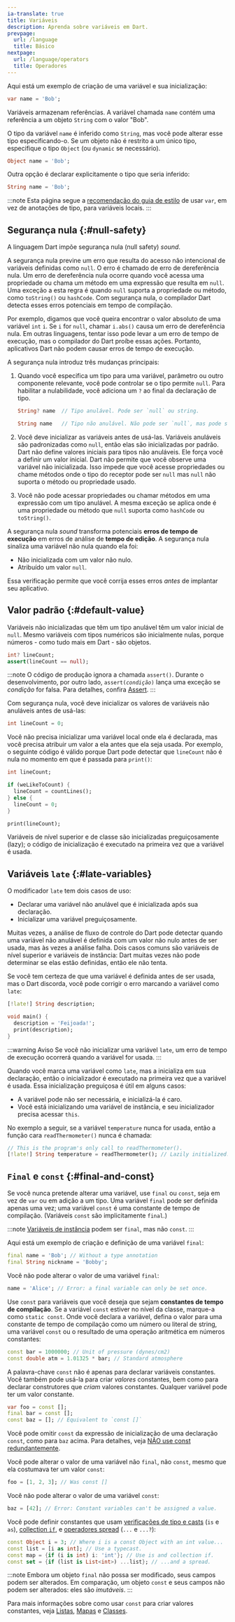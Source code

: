 ```yaml
---
ia-translate: true
title: Variáveis
description: Aprenda sobre variáveis em Dart.
prevpage:
  url: /language
  title: Básico
nextpage:
  url: /language/operators
  title: Operadores
---
```


<?code-excerpt replace="/ *\/\/\s+ignore_for_file:[^\n]+\n//g; /(^|\n) *\/\/\s+ignore:[^\n]+\n/$1/g; /(\n[^\n]+) *\/\/\s+ignore:[^\n]+\n/$1\n/g; / *\/\/\s+ignore:[^\n]+//g; /([A-Z]\w*)\d\b/$1/g"?>

Aqui está um exemplo de criação de uma variável e sua inicialização:

<?code-excerpt "misc/lib/language_tour/variables.dart (var-decl)"?>
```dart
var name = 'Bob';
```

Variáveis armazenam referências. A variável chamada `name` contém uma
referência a um objeto `String` com o valor "Bob".

O tipo da variável `name` é inferido como `String`,
mas você pode alterar esse tipo especificando-o.
Se um objeto não é restrito a um único tipo,
especifique o tipo `Object` (ou `dynamic` se necessário).

<?code-excerpt "misc/lib/language_tour/variables.dart (type-decl)"?>
```dart
Object name = 'Bob';
```

Outra opção é declarar explicitamente o tipo que seria inferido:

<?code-excerpt "misc/lib/language_tour/variables.dart (static-types)"?>
```dart
String name = 'Bob';
```

:::note
Esta página segue a
[recomendação do guia de estilo](/effective-dart/design#types)
de usar `var`, em vez de anotações de tipo, para variáveis locais.
:::

## Segurança nula {:#null-safety}

A linguagem Dart impõe segurança nula (null safety) _sound_.

A segurança nula previne um erro que resulta do acesso não intencional
de variáveis definidas como `null`. O erro é chamado de erro de dereferência nula.
Um erro de dereferência nula ocorre quando você acessa uma propriedade ou chama um método
em uma expressão que resulta em `null`.
Uma exceção a esta regra é quando `null` suporta a propriedade ou método,
como `toString()` ou `hashCode`. Com segurança nula, o compilador Dart
detecta esses erros potenciais em tempo de compilação.

Por exemplo, digamos que você queira encontrar o valor absoluto de uma variável `int` `i`.
Se `i` for `null`, chamar `i.abs()` causa um erro de dereferência nula.
Em outras linguagens, tentar isso pode levar a um erro de tempo de execução,
mas o compilador do Dart proíbe essas ações.
Portanto, aplicativos Dart não podem causar erros de tempo de execução.

A segurança nula introduz três mudanças principais:

1.  Quando você especifica um tipo para uma variável, parâmetro ou outro
    componente relevante, você pode controlar se o tipo permite `null`.
    Para habilitar a nulabilidade, você adiciona um `?` ao final da declaração de tipo.

    ```dart
    String? name  // Tipo anulável. Pode ser `null` ou string.

    String name   // Tipo não anulável. Não pode ser `null`, mas pode ser string.
    ```

2.  Você deve inicializar as variáveis antes de usá-las.
    Variáveis anuláveis são padronizadas como `null`, então elas são inicializadas por padrão.
    Dart não define valores iniciais para tipos não anuláveis.
    Ele força você a definir um valor inicial.
    Dart não permite que você observe uma variável não inicializada.
    Isso impede que você acesse propriedades ou chame métodos
    onde o tipo do receptor pode ser `null`
    mas `null` não suporta o método ou propriedade usado.

3.  Você não pode acessar propriedades ou chamar métodos em uma expressão com um
    tipo anulável. A mesma exceção se aplica onde é uma propriedade ou método que `null` suporta como `hashCode` ou `toString()`.

A segurança nula _sound_ transforma potenciais **erros de tempo de execução**
em erros de análise de **tempo de edição**.
A segurança nula sinaliza uma variável não nula quando ela foi:

* Não inicializada com um valor não nulo.
* Atribuído um valor `null`.

Essa verificação permite que você corrija esses erros _antes_ de implantar seu aplicativo.

## Valor padrão {:#default-value}

Variáveis não inicializadas que têm um tipo anulável
têm um valor inicial de `null`.
Mesmo variáveis com tipos numéricos são inicialmente nulas,
porque números - como tudo mais em Dart - são objetos.

<?code-excerpt "misc/test/language_tour/variables_test.dart (var-null-init)"?>
```dart
int? lineCount;
assert(lineCount == null);
```

:::note
O código de produção ignora a chamada `assert()`. Durante o desenvolvimento, por outro
lado, <code>assert(<em>condição</em>)</code> lança uma exceção se
_condição_ for falsa. Para detalhes, confira [Assert][].
:::

Com segurança nula, você deve inicializar os valores
de variáveis não anuláveis antes de usá-las:

<?code-excerpt "misc/lib/language_tour/variables.dart (var-ns-init)"?>
```dart
int lineCount = 0;
```

Você não precisa inicializar uma variável local onde ela é declarada,
mas você precisa atribuir um valor a ela antes que ela seja usada.
Por exemplo, o seguinte código é válido porque
Dart pode detectar que `lineCount` não é nula no momento
em que é passada para `print()`:

<?code-excerpt "misc/lib/language_tour/variables.dart (var-ns-flow)"?>
```dart
int lineCount;

if (weLikeToCount) {
  lineCount = countLines();
} else {
  lineCount = 0;
}

print(lineCount);
```

Variáveis de nível superior e de classe são inicializadas preguiçosamente (lazy);
o código de inicialização é executado
na primeira vez que a variável é usada.


## Variáveis `late` {:#late-variables}

O modificador `late` tem dois casos de uso:

* Declarar uma variável não anulável que é inicializada após sua declaração.
* Inicializar uma variável preguiçosamente.

Muitas vezes, a análise de fluxo de controle do Dart pode detectar quando uma variável não anulável
é definida com um valor não nulo antes de ser usada,
mas às vezes a análise falha.
Dois casos comuns são variáveis de nível superior e variáveis de instância:
Dart muitas vezes não pode determinar se elas estão definidas,
então ele não tenta.

Se você tem certeza de que uma variável é definida antes de ser usada,
mas o Dart discorda,
você pode corrigir o erro marcando a variável como `late`:

<?code-excerpt "misc/lib/language_tour/variables.dart (var-late-top-level)" replace="/late/[!$&!]/g"?>
```dart
[!late!] String description;

void main() {
  description = 'Feijoada!';
  print(description);
}
```

:::warning Aviso
Se você não inicializar uma variável `late`,
um erro de tempo de execução ocorrerá quando a variável for usada.
:::

Quando você marca uma variável como `late`, mas a inicializa em sua declaração,
então o inicializador é executado na primeira vez que a variável é usada.
Essa inicialização preguiçosa é útil em alguns casos:

* A variável pode não ser necessária,
  e inicializá-la é caro.
* Você está inicializando uma variável de instância,
  e seu inicializador precisa acessar `this`.

No exemplo a seguir,
se a variável `temperature` nunca for usada,
então a função cara `readThermometer()` nunca é chamada:

<?code-excerpt "misc/lib/language_tour/variables.dart (var-late-lazy)" replace="/late/[!$&!]/g"?>
```dart
// This is the program's only call to readThermometer().
[!late!] String temperature = readThermometer(); // Lazily initialized.
```


## `Final` e `const` {:#final-and-const}

Se você nunca pretende alterar uma variável, use `final` ou `const`, seja
em vez de `var` ou em adição a um tipo. Uma variável `final` pode ser definida
apenas uma vez; uma variável `const` é uma constante de tempo de compilação. (Variáveis `const`
são implicitamente `final`.)

:::note
[Variáveis de instância][] podem ser `final`, mas não `const`.
:::

Aqui está um exemplo de criação e definição de uma variável `final`:

<?code-excerpt "misc/lib/language_tour/variables.dart (final)"?>
```dart
final name = 'Bob'; // Without a type annotation
final String nickname = 'Bobby';
```

Você não pode alterar o valor de uma variável `final`:

<?code-excerpt "misc/lib/language_tour/variables.dart (cant-assign-to-final)"?>
```dart tag=fails-sa
name = 'Alice'; // Error: a final variable can only be set once.
```

Use `const` para variáveis que você deseja que sejam **constantes de tempo de compilação**. Se
a variável `const` estiver no nível da classe, marque-a como `static const`.
Onde você declara a variável, defina o valor para uma constante de tempo de compilação
como um número ou literal de string, uma variável `const` ou o resultado
de uma operação aritmética em números constantes:

<?code-excerpt "misc/lib/language_tour/variables.dart (const)"?>
```dart
const bar = 1000000; // Unit of pressure (dynes/cm2)
const double atm = 1.01325 * bar; // Standard atmosphere
```

A palavra-chave `const` não é apenas para declarar variáveis constantes.
Você também pode usá-la para criar _valores_ constantes,
bem como para declarar construtores que _criam_ valores constantes.
Qualquer variável pode ter um valor constante.

<?code-excerpt "misc/lib/language_tour/variables.dart (const-vs-final)"?>
```dart
var foo = const [];
final bar = const [];
const baz = []; // Equivalent to `const []`
```

Você pode omitir `const` da expressão de inicialização de uma declaração `const`,
como para `baz` acima. Para detalhes, veja [NÃO use const redundantemente][].

Você pode alterar o valor de uma variável não `final`, não `const`,
mesmo que ela costumava ter um valor `const`:

<?code-excerpt "misc/lib/language_tour/variables.dart (reassign-to-non-final)"?>
```dart
foo = [1, 2, 3]; // Was const []
```

Você não pode alterar o valor de uma variável `const`:

<?code-excerpt "misc/lib/language_tour/variables.dart (cant-assign-to-const)"?>
```dart tag=fails-sa
baz = [42]; // Error: Constant variables can't be assigned a value.
```

Você pode definir constantes que usam
[verificações de tipo e casts][] (`is` e `as`),
[collection `if`][],
e [operadores spread][] (`...` e `...?`):

<?code-excerpt "misc/lib/language_tour/variables.dart (const-dart-25)"?>
```dart
const Object i = 3; // Where i is a const Object with an int value...
const list = [i as int]; // Use a typecast.
const map = {if (i is int) i: 'int'}; // Use is and collection if.
const set = {if (list is List<int>) ...list}; // ...and a spread.
```

:::note
Embora um objeto `final` não possa ser modificado,
seus campos podem ser alterados.
Em comparação, um objeto `const` e seus campos
não podem ser alterados: eles são _imutáveis_.
:::

Para mais informações sobre como usar `const` para criar valores constantes, veja
[Listas][], [Mapas][] e [Classes][].


[Assert]: /language/error-handling#assert
[Variáveis de instância]: /language/classes#instance-variables
[NÃO use const redundantemente]: /effective-dart/usage#dont-use-const-redundantly
[verificações de tipo e casts]: /language/operators#type-test-operators
[collection `if`]: /language/collections#control-flow-operators
[operadores spread]: /language/collections#spread-operators
[Listas]: /language/collections#lists
[Mapas]: /language/collections#maps
[Classes]: /language/classes

